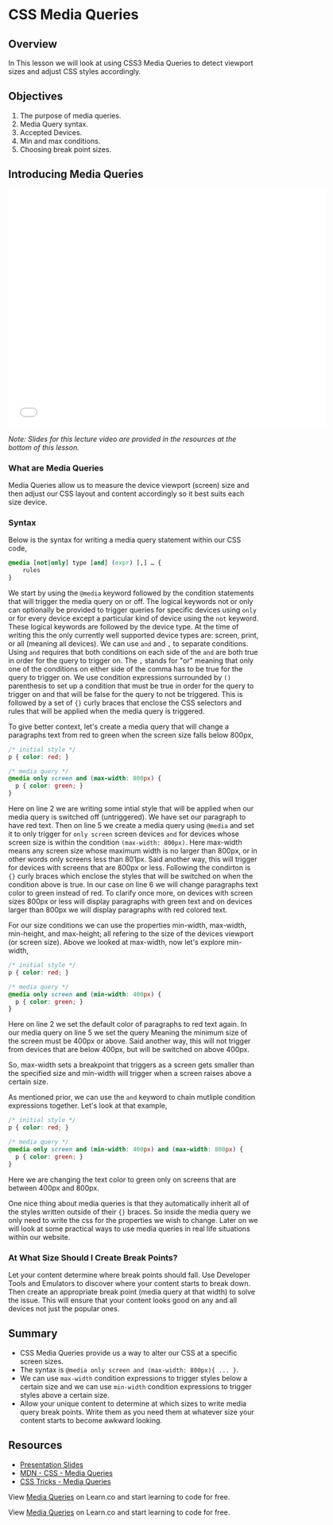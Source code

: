 # CSS Media Queries

## Overview

In This lesson we will look at using CSS3 Media Queries to detect viewport sizes and adjust CSS styles accordingly.

## Objectives

1. The purpose of media queries.
2. Media Query syntax.
3. Accepted Devices.
4. Min and max conditions.
5. Choosing break point sizes.

## Introducing Media Queries

<iframe width="640" height="480" src="//www.youtube.com/embed/MYOT5FDG8gk?rel=0&modestbranding=1" frameborder="0" allowfullscreen></iframe>

*Note: Slides for this lecture video are provided in the resources at the bottom of this lesson.*

### What are Media Queries

Media Queries allow us to measure the device viewport (screen) size and then adjust our CSS layout and content accordingly so it best suits each size device.

### Syntax

Below is the syntax for writing a media query statement within our CSS code,

```css
@media [not|only] type [and] (expr) [,] … {
    rules
}
```

We start by using the `@media` keyword followed by the condition statements that will trigger the media query on or off. The logical keywords not or only can optionally be provided to trigger queries for specific devices using `only` or for every device except a particular kind of device using the `not` keyword. These logical keywords are followed by the device type. At the time of writing this the only currently well supported device types are: screen, print, or all (meaning all devices). We can use `and` and `,` to separate conditions. Using `and` requires that both conditions on each side of the `and` are both true in order for the query to trigger on. The `,` stands for "or" meaning that only one of the conditions on either side of the comma has to be true for the query to trigger on. We use condition expressions surrounded by `()` parenthesis to set up a condition that must be true in order for the query to trigger on and that will be false for the query to not be triggered. This is followed by a set of `{}` curly braces that enclose the CSS selectors and rules that will be applied when the media query is triggered.

To give better context, let's create a media query that will change a paragraphs text from red to green when the screen size falls below 800px,

```css
/* initial style */
p { color: red; }

/* media query */
@media only screen and (max-width: 800px) {
  p { color: green; }
}
```

Here on line 2 we are writing some intial style that will be applied when our media query is switched off (untriggered). We have set our paragraph to have red text. Then on line 5 we create a media query using `@media` and set it to only trigger for `only screen` screen devices `and` for devices whose screen size is within the condition `(max-width: 800px)`. Here max-width means any screen size whose maximum width is no larger than 800px, or in other words only screens less than 801px. Said another way, this will trigger for devices with screens that are 800px or less. Following the condirton is `{}` curly braces which enclose the styles that will be switched on when the condition above is true. In our case on line 6 we will change paragraphs text color to green instead of red. To clarify once more, on devices with screen sizes 800px or less will display paragraphs with green text and on devices larger than 800px we will display paragraphs with red colored text.

For our size conditions we can use the properties min-width, max-width, min-height, and max-height; all refering to the size of the devices viewport (or screen size). Above we looked at max-width, now let's explore min-width,

```css
/* initial style */
p { color: red; }

/* media query */
@media only screen and (min-width: 400px) {
  p { color: green; }
}
```

Here on line 2 we set the default color of paragraphs to red text again. In our media query on line 5 we set the query Meaning the minimum size of the screen must be 400px or above. Said another way, this will not trigger from devices that are below 400px, but will be switched on above 400px.

So, max-width sets a breakpoint that triggers as a screen gets smaller than  the specified size and min-width will trigger when a screen raises above a certain size.

As mentioned prior, we can use the `and` keyword to chain mutliple condition expressions together. Let's look at that example,

```css
/* initial style */
p { color: red; }

/* media query */
@media only screen and (min-width: 400px) and (max-width: 800px) {
  p { color: green; }
}
```

Here we are changing the text color to green only on screens that are between 400px and 800px.

One nice thing about media queries is that they automatically inherit all of the styles written outside of their `{}` braces. So inside the media query we only need to write the css for the properties we wish to change. Later on we will look at some practical ways to use media queries in real life situations within our website.

### At What Size Should I Create Break Points?

Let your content determine where break points should fall. Use Developer Tools and Emulators to discover where your content starts to break down. Then create an appropriate break point (media query at that width) to solve the issue. This will ensure that your content looks good on any and all devices not just the popular ones.

## Summary

- CSS Media Queries provide us a way to alter our CSS at a specific screen sizes.
- The syntax is `@media only screen and (max-width: 800px){ ... }`.
- We can use `max-width` condition expressions to trigger styles below a certain size and we can use `min-width` condition expressions to trigger styles above a certain size.
- Allow your unique content to determine at which sizes to write media query break points. Write them as you need them at whatever size your content starts to become awkward looking.

## Resources

- [Presentation Slides](https://docs.google.com/presentation/d/1j_i5pGPB5lHbgr4fpdUDheRBv2kAeOk_yhfd1Uc2f3s/edit?usp=sharing)
- [MDN - CSS - Media Queries](https://developer.mozilla.org/en-US/docs/Web/CSS/Media_Queries/Using_media_queries)
- [CSS Tricks - Media Queries](https://css-tricks.com/css-media-queries/)

<p data-visibility='hidden'>View <a href='https://learn.co/lessons/media-queries' title='Media Queries'>Media Queries</a> on Learn.co and start learning to code for free.</p>
<p data-visibility='hidden'>View <a href='https://learn.co/lessons/media-queries'>Media Queries</a> on Learn.co and start learning to code for free.</p>
